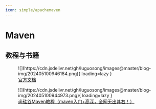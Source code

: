 ```yaml
---
icon: simple/apachemaven
---
```


# Maven

## 教程与书籍

<figure markdown="span">
  ![](https://cdn.jsdelivr.net/gh/luguosong/images@master/blog-img/202405100946184.png){ loading=lazy }
  <figcaption><a href="https://maven.apache.org/guides/index.html">官方文档</a></figcaption>
</figure>

<figure markdown="span">
  ![](https://cdn.jsdelivr.net/gh/luguosong/images@master/blog-img/202405100944973.png){ loading=lazy }
  <figcaption><a href="https://www.bilibili.com/video/BV12q4y147e4">尚硅谷Maven教程（maven入门+高深，全网无出其右！）</a></figcaption>
</figure>


